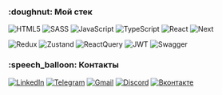 
<h3>:doughnut: Мой стек</h3>
 	
![HTML5](https://img.shields.io/badge/HTML5-E34F26?style=for-the-badge&logo=html5&logoColor=white)
![SASS](https://img.shields.io/badge/Sass-CC6699?style=for-the-badge&logo=sass&logoColor=white)
![JavaScript](https://img.shields.io/badge/JavaScript-F7DF1E?style=for-the-badge&logo=javascript&logoColor=black)
![TypeScript](https://img.shields.io/badge/TypeScript-007ACC?style=for-the-badge&logo=typescript&logoColor=white)
![React](https://img.shields.io/badge/React-20232A?style=for-the-badge&logo=react&logoColor=61DAFB)
![Next](https://img.shields.io/badge/Next-black?style=for-the-badge&logo=next.js&logoColor=white)

![Redux](https://img.shields.io/badge/Redux-593D88?style=for-the-badge&logo=redux&logoColor=white)
![Zustand](https://img.shields.io/badge/Zustand-F96854?style=for-the-badge&logo=zotero&logoColor=white)
![ReactQuery](https://img.shields.io/badge/ReactQuery-FF4154?style=for-the-badge&logo=reactquery&logoColor=white)
![JWT](https://img.shields.io/badge/JWT-black?style=for-the-badge&logo=JSON%20web%20tokens&logoColor=red)
![Swagger](https://img.shields.io/badge/Swagger-%23Clojure?style=for-the-badge&logo=swagger&logoColor=white)


<h3>:speech_balloon: Контакты</h3>

[![LinkedIn](https://img.shields.io/badge/LinkedIn-0077B5?style=for-the-badge&logo=linkedin&logoColor=white)](https://www.linkedin.com/in/maxim-slvv)
[![Telegram](https://img.shields.io/badge/Telegram-2CA5E0?style=for-the-badge&logo=telegram&logoColor=white)](https://t.me/maxim_slvv)
[![Gmail](https://img.shields.io/badge/Gmail-D14836?style=for-the-badge&logo=gmail&logoColor=white)](mailto:panda.gtr007@gmail.com)
[![Discord](https://img.shields.io/badge/Discord-7289DA?style=for-the-badge&logo=discord&logoColor=white)](https://discordapp.com/users/499560165910249472/)
[![Вконтакте](https://img.shields.io/badge/вконтакте-%232E87FB.svg?&style=for-the-badge&logo=vk&logoColor=white)](https://vk.com/maxim_slvv)

<!--
**maxim-slvv/maxim-slvv** is a ✨ _special_ ✨ repository because its `README.md` (this file) appears on your GitHub profile.
-->
